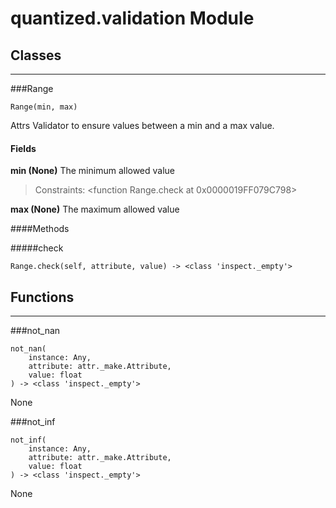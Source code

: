 # quantized.validation Module



## Classes

---

###Range

```
Range(min, max)
```
Attrs Validator to ensure values between a min and a max value.


#### Fields

 **min (None)** The minimum allowed value

> Constraints:  <function Range.check at 0x0000019FF079C798>

 **max (None)** The maximum allowed value

####Methods

#####check
```
Range.check(self, attribute, value) -> <class 'inspect._empty'>
```














## Functions

----

###not_nan

```
not_nan(
    instance: Any,
    attribute: attr._make.Attribute,
    value: float
) -> <class 'inspect._empty'>
```


None

###not_inf

```
not_inf(
    instance: Any,
    attribute: attr._make.Attribute,
    value: float
) -> <class 'inspect._empty'>
```


None